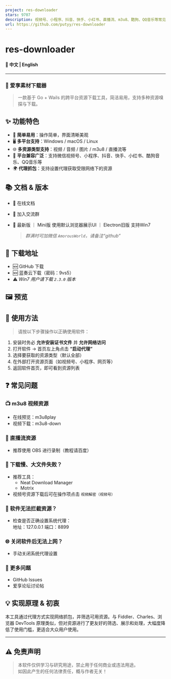 ```yaml
---
project: res-downloader
stars: 9707
description: 视频号、小程序、抖音、快手、小红书、直播流、m3u8、酷狗、QQ音乐等常见网络资源下载!
url: https://github.com/putyy/res-downloader
---
```


res-downloader
==============

#### 📖 中文 | English

* * *

### 🎉 爱享素材下载器

> 一款基于 Go + Wails 的跨平台资源下载工具，简洁易用，支持多种资源嗅探与下载。

✨ 功能特色
------

-   🚀 **简单易用**：操作简单，界面清晰美观
-   🖥️ **多平台支持**：Windows / macOS / Linux
-   🌐 **多资源类型支持**：视频 / 音频 / 图片 / m3u8 / 直播流等
-   📱 **平台兼容广泛**：支持微信视频号、小程序、抖音、快手、小红书、酷狗音乐、QQ音乐等
-   🌍 **代理抓包**：支持设置代理获取受限网络下的资源

📚 文档 & 版本
----------

-   📘 在线文档
-   💬 加入交流群
-   🧩 最新版 ｜ Mini版 使用默认浏览器展示UI ｜ Electron旧版 支持Win7
    
    > _群满时可加微信 `AmorousWorld`，请备注“github”_
    

🧩 下载地址
-------

-   🆕 GitHub 下载
-   🆕 蓝奏云下载（密码：9vs5）
-   ⚠️ _Win7 用户请下载 `2.3.0` 版本_

🖼️ 预览
------

🚀 使用方法
-------

> 请按以下步骤操作以正确使用软件：

1.  安装时务必 **允许安装证书文件** 并 **允许网络访问**
2.  打开软件 → 首页左上角点击 **“启动代理”**
3.  选择要获取的资源类型（默认全部）
4.  在外部打开资源页面（如视频号、小程序、网页等）
5.  返回软件首页，即可看到资源列表

❓ 常见问题
------

### 📺 m3u8 视频资源

-   在线预览：m3u8play
-   视频下载：m3u8-down

### 📡 直播流资源

-   推荐使用 OBS 进行录制（教程请百度）

### 🐢 下载慢、大文件失败？

-   推荐工具：
    -   Neat Download Manager
    -   Motrix
-   视频号资源下载后可在操作项点击 `视频解密（视频号）`

### 🧩 软件无法拦截资源？

-   检查是否正确设置系统代理：  
    地址：127.0.0.1 端口：8899

### 🌐 关闭软件后无法上网？

-   手动关闭系统代理设置

### 🧠 更多问题

-   GitHub Issues
-   爱享论坛讨论帖

💡 实现原理 & 初衷
------------

本工具通过代理方式实现网络抓包，并筛选可用资源。与 Fiddler、Charles、浏览器 DevTools 原理类似，但对资源进行了更友好的筛选、展示和处理，大幅度降低了使用门槛，更适合大众用户使用。

* * *

⚠️ 免责声明
-------

> 本软件仅供学习与研究用途，禁止用于任何商业或违法用途。  
> 如因此产生的任何法律责任，概与作者无关！
